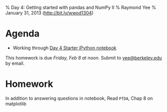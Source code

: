 % Day 4: Getting started with pandas and NumPy II
% Raymond Yee 
% January 31, 2013 (<http://bit.ly/wwod1304>)

# Agenda

* Working through [Day 4 Starter iPython notebook](http://nbviewer.ipython.org/urls/raw.github.com/rdhyee/working-open-data/master/notebooks/Day_04_starter.ipynb)

This homework is due *Friday, Feb 8 at noon*.  Submit to <yee@berkeley.edu> by email.

# Homework

In addition to answering questions in notebook, Read `PfDA`, Chap 8 on matplotlib
